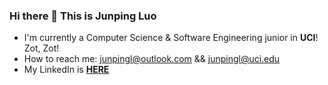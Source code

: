 ### Hi there 👋 This is Junping Luo
+ I'm currently a Computer Science & Software Engineering junior in **UCI**! Zot, Zot!  
+ How to reach me: junpingl@outlook.com && junpingl@uci.edu
+ My LinkedIn is **[HERE](https://www.linkedin.com/in/junpingluo/)**  
